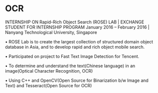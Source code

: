 # OCR
INTERNSHIP ON Rapid-Rich Object Search (ROSE) LAB | EXCHANGE STUDENT FOR INTERNSHIP PROGRAM 
January 2016 – February 2016 | Nanyang Technological University, Singapore 

• ROSE Lab is to create the largest collection of structured domain object database in Asia, and to develop rapid and rich object mobile search. 

• Participated on project to Fast Text Image Detection for Tencent. 

• To determine and understand the text(Chinese language) in an image(Optical Character Recognition, OCR) 

• Using C++ and OpenCV(Open Source for Binarization b/w Image and Text) and Tesseract(Open Source for OCR)
